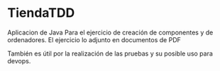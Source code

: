 # TiendaTDD

Aplicacion de Java Para el ejercicio de creación de componentes y de ordenadores. 
El ejercicio lo adjunto en documentos de PDF  

También es útil por la realización de las pruebas y su posible uso para devops.

